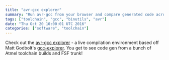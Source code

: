 ```yaml
---
title: "avr-gcc explorer"
summary: "Run avr-gcc from your browser and compare generated code across versions"
tags: ["toolchain", "gcc", "binutils", "avr"]
date: "Thu Oct 20 10:00:01 UTC 2016"
categories: ["software", "toolchain"]
---
```


Check out the [avr-gcc explorer](http://avr-gcc.senthilthecoder.com) - a live compilation
environment based off Matt Godbolt's [gcc-explorer](https://godbolt.org/). You get to
see code gen from a bunch of Atmel toolchain builds and FSF trunk!
